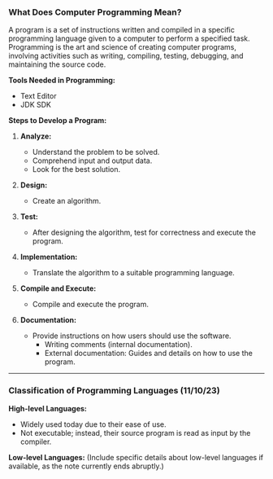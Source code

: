 ### What Does Computer Programming Mean?

A program is a set of instructions written and compiled in a specific programming language given to a computer to perform a specified task. Programming is the art and science of creating computer programs, involving activities such as writing, compiling, testing, debugging, and maintaining the source code.

**Tools Needed in Programming:**
- Text Editor
- JDK SDK

**Steps to Develop a Program:**
1. **Analyze:**
   - Understand the problem to be solved.
   - Comprehend input and output data.
   - Look for the best solution.

2. **Design:**
   - Create an algorithm.

3. **Test:**
   - After designing the algorithm, test for correctness and execute the program.

4. **Implementation:**
   - Translate the algorithm to a suitable programming language.

5. **Compile and Execute:**
   - Compile and execute the program.

6. **Documentation:**
   - Provide instructions on how users should use the software.
     - Writing comments (internal documentation).
     - External documentation: Guides and details on how to use the program.

---

### Classification of Programming Languages (11/10/23)

**High-level Languages:**
- Widely used today due to their ease of use.
- Not executable; instead, their source program is read as input by the compiler.

**Low-level Languages:** (Include specific details about low-level languages if available, as the note currently ends abruptly.)
